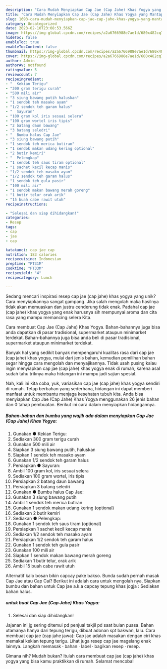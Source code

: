 ```yaml
---
description: "Cara Mudah Menyiapkan Cap Jae (Cap Jahe) Khas Yogya yang Mantap"
title: "Cara Mudah Menyiapkan Cap Jae (Cap Jahe) Khas Yogya yang Mantap"
slug: 1693-cara-mudah-menyiapkan-cap-jae-cap-jahe-khas-yogya-yang-mantap
category: Uncategorized
date: 2023-02-10T23:08:53.566Z
image: https://img-global.cpcdn.com/recipes/a2a6766988e7ae1d/680x482cq70/cap-jae-cap-jahe-khas-yogya-foto-resep-utama.jpg
hideToc: false
enableToc: true
enableTocContent: false
thumbnail: https://img-global.cpcdn.com/recipes/a2a6766988e7ae1d/680x482cq70/cap-jae-cap-jahe-khas-yogya-foto-resep-utama.jpg
cover: https://img-global.cpcdn.com/recipes/a2a6766988e7ae1d/680x482cq70/cap-jae-cap-jahe-khas-yogya-foto-resep-utama.jpg
author: Admin
authorAv: notfound
ratingvalue: 5
reviewcount: 7
recipeingredient:
- "  Kekian Terigu"
- "300 gram terigu curah"
- "500 mili air"
- "3 siung bawang putih haluskan"
- "1 sendok teh masako ayam"
- "1/2 sendok teh garam halus"
- "  Sayuran"
- "100 gram kol iris sesuai selera"
- "100 gram wortel iris tipis"
- "2 batang daun bawang"
- "3 batang seledri"
- "  Bumbu halus Cap Jae"
- "3 siung bawang putih"
- "1 sendok teh merica butiran"
- "1 sendok makan udang kering optional"
- "2 butir kemiri"
- "  Pelengkap"
- "1 sendok teh saus tiram optional"
- "1 sachet kecil kecap manis"
- "1/2 sendok teh masako ayam"
- "1/2 sendok teh garam halus"
- "1 sendok teh gula pasir"
- "100 mili air"
- "1 sendok makan bawang merah goreng"
- "1 butir telur orak arik"
- "15 buah cabe rawit utuh"
recipeinstructions:

- "Selesai dan siap dihidangkan!"
categories:
- Resep
tags:
- cap
- jae
- cap

katakunci: cap jae cap 
nutrition: 183 calories
recipecuisine: Indonesian
preptime: "PT31M"
cooktime: "PT33M"
recipeyield: "4"
recipecategory: Lunch

---
```





Sedang mencari inspirasi resep cap jae (cap jahe) khas yogya yang unik? Cara menyiapkannya sangat gampang. Jika salah mengolah maka hasilnya tidak akan memuaskan dan justru cenderung tidak enak. Padahal cap jae (cap jahe) khas yogya yang enak harusnya sih mempunyai aroma dan cita rasa yang mampu memancing selera Kita.





Cara membuat Cap Jae (Cap Jahe) Khas Yogya. Bahan-bahannya juga bisa anda dapatkan di pasar tradisional, supermarket ataupun minimarket terdekat. Bahan-bahannya juga bisa anda beli di pasar tradisional, supermarket ataupun minimarket terdekat.

Banyak hal yang sedikit banyak mempengaruhi kualitas rasa dari cap jae (cap jahe) khas yogya, mulai dari jenis bahan, kemudian pemilihan bahan segar hingga cara mengolah dan menyajikannya. Tidak usah pusing kalau ingin menyiapkan cap jae (cap jahe) khas yogya enak di rumah, karena asal sudah tahu triknya maka hidangan ini mampu jadi sajian spesial.






Nah, kali ini kita coba, yuk, variasikan cap jae (cap jahe) khas yogya sendiri di rumah. Tetap berbahan yang sederhana, hidangan ini dapat memberi manfaat untuk membantu menjaga kesehatan tubuh kita. Anda bisa menyiapkan Cap Jae (Cap Jahe) Khas Yogya menggunakan 26 jenis bahan dan 0 tahap pembuatan. Berikut ini cara dalam menyiapkan hidangannya.

<!--inarticleads1-->

##### Bahan-bahan dan bumbu yang wajib ada dalam menyiapkan Cap Jae (Cap Jahe) Khas Yogya:

1. Gunakan  ● Kekian Terigu:
1. Sediakan 300 gram terigu curah
1. Gunakan 500 mili air
1. Siapkan 3 siung bawang putih, haluskan
1. Siapkan 1 sendok teh masako ayam
1. Gunakan 1/2 sendok teh garam halus
1. Persiapkan  ● Sayuran:
1. Ambil 100 gram kol, iris sesuai selera
1. Sediakan 100 gram wortel, iris tipis
1. Persiapkan 2 batang daun bawang
1. Persiapkan 3 batang seledri
1. Gunakan  ● Bumbu halus Cap Jae:
1. Gunakan 3 siung bawang putih
1. Ambil 1 sendok teh merica butiran
1. Gunakan 1 sendok makan udang kering (optional)
1. Sediakan 2 butir kemiri
1. Sediakan  ● Pelengkap:
1. Gunakan 1 sendok teh saus tiram (optional)
1. Persiapkan 1 sachet kecil kecap manis
1. Sediakan 1/2 sendok teh masako ayam
1. Persiapkan 1/2 sendok teh garam halus
1. Gunakan 1 sendok teh gula pasir
1. Gunakan 100 mili air
1. Siapkan 1 sendok makan bawang merah goreng
1. Sediakan 1 butir telur, orak arik
1. Ambil 15 buah cabe rawit utuh


Alternatif kalo bosan bikin capcay pake bakso. Bunda sudah pernah masak Cap Jae atau Cap Cai? Berikut ini adalah cara untuk mengolah nya. Siapkan bumbu dan bahan untuk Cap jae a.k.a capcay tepung khas jogja : Sediakan bahan halus. 

<!--inarticleads2-->

#####  untuk buat Cap Jae (Cap Jahe) Khas Yogya:


1. Selesai dan siap dihidangkan!

Jajanan ini jg sering ditemui pd penjual takjil pd saat bulan puasa. Bahan utamanya hanya dari tepung terigu, dibuat adonan spt bakwan, lalu. Cara membuat cap jae (cap jahe jawa): Cap jae adalah masakan dengan ciri khas memakai kekian tepung terigu. Lihat juga resep cap jae magelang enak lainnya. Langkah memasak · bahan · label · bagikan resep · resep. 

Gimana nih? Mudah bukan? Itulah cara membuat cap jae (cap jahe) khas yogya yang bisa kamu praktikkan di rumah. Selamat mencoba!
